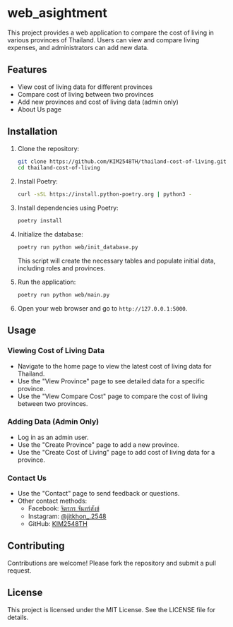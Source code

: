 # web_asightment

This project provides a web application to compare the cost of living in various provinces of Thailand. Users can view and compare living expenses, and administrators can add new data.

## Features

- View cost of living data for different provinces
- Compare cost of living between two provinces
- Add new provinces and cost of living data (admin only)
- About Us page

## Installation

1. Clone the repository:

    ```bash
    git clone https://github.com/KIM2548TH/thailand-cost-of-living.git
    cd thailand-cost-of-living
    ```

2. Install Poetry:

    ```bash
    curl -sSL https://install.python-poetry.org | python3 -
    ```

3. Install dependencies using Poetry:

    ```bash
    poetry install
    ```

4. Initialize the database:

    ```bash
    poetry run python web/init_database.py
    ```

    This script will create the necessary tables and populate initial data, including roles and provinces.

5. Run the application:

    ```bash
    poetry run python web/main.py
    ```

6. Open your web browser and go to `http://127.0.0.1:5000`.

## Usage

### Viewing Cost of Living Data

- Navigate to the home page to view the latest cost of living data for Thailand.
- Use the "View Province" page to see detailed data for a specific province.
- Use the "View Compare Cost" page to compare the cost of living between two provinces.

### Adding Data (Admin Only)

- Log in as an admin user.
- Use the "Create Province" page to add a new province.
- Use the "Create Cost of Living" page to add cost of living data for a province.

### Contact Us

- Use the "Contact" page to send feedback or questions.
- Other contact methods:
  - Facebook: [จิตรกร จันทร์สังข์](https://www.facebook.com/jitkhon.jansang)
  - Instagram: [@jitkhon_.2548](https://www.instagram.com/jitkhon_.2548)
  - GitHub: [KIM2548TH](https://github.com/KIM2548TH)

## Contributing

Contributions are welcome! Please fork the repository and submit a pull request.

## License

This project is licensed under the MIT License. See the LICENSE file for details.